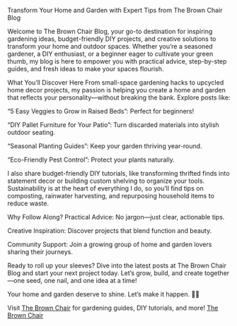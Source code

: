 Transform Your Home and Garden with Expert Tips from The Brown Chair Blog

Welcome to The Brown Chair Blog, your go-to destination for inspiring gardening ideas, budget-friendly DIY projects, and creative solutions to transform your home and outdoor spaces. Whether you’re a seasoned gardener, a DIY enthusiast, or a beginner eager to cultivate your green thumb, my blog is here to empower you with practical advice, step-by-step guides, and fresh ideas to make your spaces flourish.

What You’ll Discover Here
From small-space gardening hacks to upcycled home decor projects, my passion is helping you create a home and garden that reflects your personality—without breaking the bank. Explore posts like:

“5 Easy Veggies to Grow in Raised Beds”: Perfect for beginners!

“DIY Pallet Furniture for Your Patio”: Turn discarded materials into stylish outdoor seating.

“Seasonal Planting Guides”: Keep your garden thriving year-round.

“Eco-Friendly Pest Control”: Protect your plants naturally.

I also share budget-friendly DIY tutorials, like transforming thrifted finds into statement decor or building custom shelving to organize your tools. Sustainability is at the heart of everything I do, so you’ll find tips on composting, rainwater harvesting, and repurposing household items to reduce waste.

Why Follow Along?
Practical Advice: No jargon—just clear, actionable tips.

Creative Inspiration: Discover projects that blend function and beauty.

Community Support: Join a growing group of home and garden lovers sharing their journeys.

Ready to roll up your sleeves? Dive into the latest posts at The Brown Chair Blog and start your next project today. Let’s grow, build, and create together—one seed, one nail, and one idea at a time!

Your home and garden deserve to shine. Let’s make it happen. 🌿✨

Visit [The Brown Chair](https://thebrownchair.com/) for gardening guides, DIY tutorials, and more!
<a href="https://thebrownchair.com/">The Brown Chair</a>
